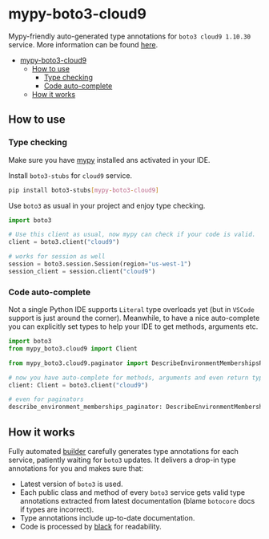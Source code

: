 # mypy-boto3-cloud9

Mypy-friendly auto-generated type annotations for `boto3 cloud9 1.10.30` service.
More information can be found [here](https://github.com/vemel/mypy_boto3).

- [mypy-boto3-cloud9](#mypy-boto3-cloud9)
  - [How to use](#how-to-use)
    - [Type checking](#type-checking)
    - [Code auto-complete](#code-auto-complete)
  - [How it works](#how-it-works)

## How to use

### Type checking

Make sure you have [mypy](https://github.com/python/mypy) installed ans activated in your IDE.

Install `boto3-stubs` for `cloud9` service.

```bash
pip install boto3-stubs[mypy-boto3-cloud9]
```

Use `boto3` as usual in your project and enjoy type checking.

```python
import boto3

# Use this client as usual, now mypy can check if your code is valid.
client = boto3.client("cloud9")

# works for session as well
session = boto3.session.Session(region="us-west-1")
session_client = session.client("cloud9")

```

### Code auto-complete

Not a single Python IDE supports `Literal` type overloads yet (but in `VSCode` support is just around the corner).
Meanwhile, to have a nice auto-complete you can explicitly set types to help your IDE to get methods, arguments etc.

```python
import boto3
from mypy_boto3.cloud9 import Client

from mypy_boto3.cloud9.paginator import DescribeEnvironmentMembershipsPaginator

# now you have auto-complete for methods, arguments and even return types
client: Client = boto3.client("cloud9")

# even for paginators
describe_environment_memberships_paginator: DescribeEnvironmentMembershipsPaginator = client.get_paginator("describe_environment_memberships")
```

## How it works

Fully automated [builder](https://github.com/vemel/mypy_boto3) carefully generates
type annotations for each service, patiently waiting for `boto3` updates. It delivers
a drop-in type annotations for you and makes sure that:

- Latest version of `boto3` is used.
- Each public class and method of every `boto3` service gets valid type annotations
  extracted from latest documentation (blame `botocore` docs if types are incorrect).
- Type annotations include up-to-date documentation.
- Code is processed by [black](https://github.com/psf/black) for readability.